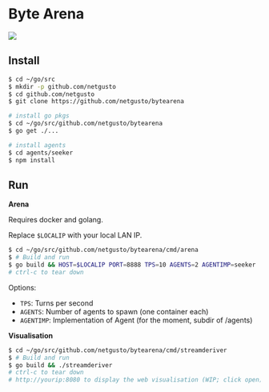 # Byte Arena

![](https://cloud.githubusercontent.com/assets/4974818/24494371/57a8073c-1532-11e7-9026-469640cea9a7.png)
## Install

```bash
$ cd ~/go/src
$ mkdir -p github.com/netgusto
$ cd github.com/netgusto
$ git clone https://github.com/netgusto/bytearena

# install go pkgs
$ cd ~/go/src/github.com/netgusto/bytearena
$ go get ./...

# install agents
$ cd agents/seeker
$ npm install

```

## Run

**Arena**

Requires docker and golang.

Replace `$LOCALIP` with your local LAN IP.

```bash
$ cd ~/go/src/github.com/netgusto/bytearena/cmd/arena
$ # Build and run
$ go build && HOST=$LOCALIP PORT=8888 TPS=10 AGENTS=2 AGENTIMP=seeker ./arena
# ctrl-c to tear down
```

Options:
* `TPS`: Turns per second
* `AGENTS`: Number of agents to spawn (one container each)
* `AGENTIMP`: Implementation of Agent (for the moment, subdir of /agents)

**Visualisation**

```bash
$ cd ~/go/src/github.com/netgusto/bytearena/cmd/streamderiver
$ # Build and run
$ go build && ./streamderiver
# ctrl-c to tear down
# http://yourip:8080 to display the web visualisation (WIP; click open)
```
